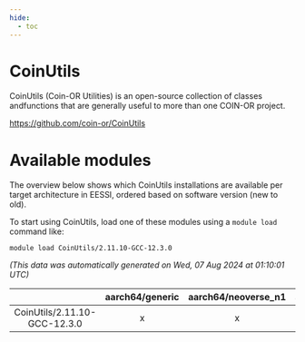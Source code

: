 ```yaml
---
hide:
  - toc
---
```


CoinUtils
=========


CoinUtils (Coin-OR Utilities) is an open-source collection of classes andfunctions that are generally useful to more than one COIN-OR project.

https://github.com/coin-or/CoinUtils
# Available modules


The overview below shows which CoinUtils installations are available per target architecture in EESSI, ordered based on software version (new to old).

To start using CoinUtils, load one of these modules using a `module load` command like:

```shell
module load CoinUtils/2.11.10-GCC-12.3.0
```

*(This data was automatically generated on Wed, 07 Aug 2024 at 01:10:01 UTC)*  

| |aarch64/generic|aarch64/neoverse_n1|aarch64/neoverse_v1|x86_64/generic|x86_64/amd/zen2|x86_64/amd/zen3|x86_64/amd/zen4|x86_64/intel/haswell|x86_64/intel/skylake_avx512|
| :---: | :---: | :---: | :---: | :---: | :---: | :---: | :---: | :---: | :---: |
|CoinUtils/2.11.10-GCC-12.3.0|x|x|x|x|x|x|-|x|x|
